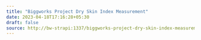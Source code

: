 ```yaml
---
title: "Biggworks Project Dry Skin Index Measurement"
date: 2023-04-18T17:16:28+05:30
draft: false
source: http://bw-strapi:1337/biggworks-project-dry-skin-index-measurement
---
```


